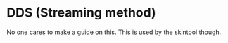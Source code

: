 # DDS (Streaming method)

No one cares to make a guide on this. This is used by the skintool though.
